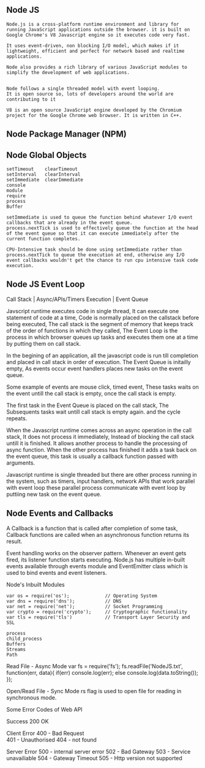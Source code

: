 

Node JS
----------

	Node.js is a cross-platform runtime environment and library for running JavaScript applications outside the browser. it is built on Google Chrome's V8 Javascript engine so it executes code very fast. 

	It uses event-driven, non blocking I/O model, which makes if it lightweight, efficient and perfect for network based and realtime applications.

	Node also provides a rich library of various JavaScript modules to simplify the development of web applications.


	Node follows a single threaded model with event looping.
	It is open source so, lots of developers around the world are contributing to it

	V8 is an open source JavaScript engine developed by the Chromium project for the Google Chrome web browser. It is written in C++.

Node Package Manager (NPM)
----------------------------

Node Global Objects
----------------------------
	setTimeout    clearTimeout
	setInterval   clearInterval
	setImmediate  clearImmediate
	console
	module
	require
	process
	Buffer

	setImmediate is used to queue the function behind whatever I/O event callbacks that are already in the event queue. 
	process.nextTick is used to effectively queue the function at the head of the event queue so that it can execute immediately after the current function completes.

	CPU-Intensive task should be done using setImmediate rather than process.nextTick to queue the execution at end, otherwise any I/O event callbacks wouldn't get the chance to run cpu intensive task code execution.
	
Node JS Event Loop
-----------------------------
Call Stack | Async/APIs/Timers Execution | Event Queue

Javscript runtime executes code in single thread, It can execute one statement of code at a time, Code is normally placed on the callstack before being executed, The call stack is the segment of memory that keeps track of the order of functions in which they called, The Event Loop is the process in which browser queues up tasks and executes them one at a time by putting them on call stack.

In the begining of an application, all the javascript code is run till completion and placed in call stack in order of execution. The Event Queue is initailly empty, As events occur event handlers places new tasks on the event queue.

Some example of events are mouse click, timed event,
These tasks waits on the event untill the call stack is empty, once the call stack is empty.

The first task in the Event Queue is placed on the call stack, The Subsequents tasks wait untill call stack is empty again. and the cycle repeats.

When the Javascript runtime comes across an async operation in the call stack, It does not process it immediately, Instead of blocking the call stack untill it is finished. It allows another process to handle the processing of async function. When the other process has finished it adds a task back on the event queue, this task is usually a callback function passed with arguments.

Javascript runtime is single threaded but there are other process running in the system, such as timers, input handlers, network APIs that work parallel with event loop these parallel process communicate with event loop by puttiing new task on the event queue.




Node Events and Callbacks
----------------------------------
A Callback is a function that is called after completion of some task, Callback functions are called when an asynchronous function returns its result.

Event handling works on the observer pattern. Whenever an event gets fired, its listener function starts executing. Node.js has multiple in-built events available through events module and EventEmitter class which is used to bind events and event listeners.

Node's Inbuilt Modules

	var os = require('os');   			// Operating System
	var dns = require('dns'); 			// DNS
	var net = require('net'); 			// Socket Programming 
	var crypto = require('crypto'); 	// Cryptographic functionality  
	var tls = require('tls')    		// Transport Layer Security and SSL

	process
	child_process
	Buffers
	Streams
	Path

Read File - Async Mode
var fs = require('fs');
fs.readFile('NodeJS.txt', function(err, data){
 if(err)
 	console.log(err);
 else
 	console.log(data.toString());
 });

Open/Read File - Sync Mode
rs flag is used to	open file for reading in synchronous mode.


Some Error Codes of Web API

Success
	200 OK

Client Error 
	400 - Bad Request  
	401 - Unauthorised
	404 - not found

Server Error
	500 - internal server error
	502 - Bad Gateway
	503 - Service unavailiable
	504 - Gateway Timeout
	505 - Http version not supported

